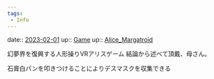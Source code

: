 ```yaml
---
tags:
 - Info
---
```


date:: [2023-02-01](/Daily_Note/2023-02-01.md)
up:: [Game](Bar/Novel/Topics/Game.md)
up:: [Alice_Margatroid](../Bar/Novel/Touhou_Project/Alice_Margatroid.md)

幻夢界を復興する人形操りVRアリスゲーム
結論から述べて頂戴、母さん。

石膏白パンを叩きつけることによりデスマスクを収集できる